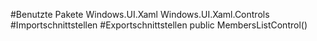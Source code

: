 #Benutzte Pakete
Windows.UI.Xaml
Windows.UI.Xaml.Controls
#Importschnittstellen
#Exportschnittstellen
public MembersListControl()
